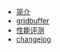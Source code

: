 - [简介](README.md)
- [gridbuffer](gridbuffer.md)
- [性能评测](performance.md)
- [changelog](CHANGELOG.md)